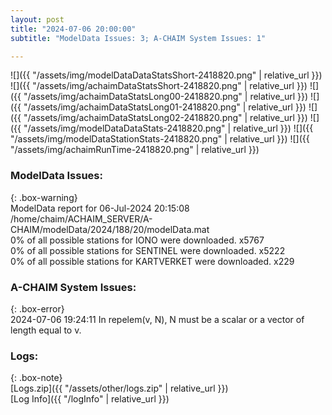 ```yaml
---
layout: post
title: "2024-07-06 20:00:00"
subtitle: "ModelData Issues: 3; A-CHAIM System Issues: 1"

---
```


![]({{ "/assets/img/modelDataDataStatsShort-2418820.png" | relative_url }})
![]({{ "/assets/img/achaimDataStatsShort-2418820.png" | relative_url }})
![]({{ "/assets/img/achaimDataStatsLong00-2418820.png" | relative_url }})
![]({{ "/assets/img/achaimDataStatsLong01-2418820.png" | relative_url }})
![]({{ "/assets/img/achaimDataStatsLong02-2418820.png" | relative_url }})
![]({{ "/assets/img/modelDataDataStats-2418820.png" | relative_url }})
![]({{ "/assets/img/modelDataStationStats-2418820.png" | relative_url }})
![]({{ "/assets/img/achaimRunTime-2418820.png" | relative_url }})


### ModelData Issues:  
  
{: .box-warning}  
 ModelData report for 06-Jul-2024 20:15:08   
 /home/chaim/ACHAIM_SERVER/A-CHAIM/modelData/2024/188/20/modelData.mat   
 0% of all possible stations for IONO were downloaded. x5767   
 0% of all possible stations for SENTINEL were downloaded. x5222   
 0% of all possible stations for KARTVERKET were downloaded. x229   
  
### A-CHAIM System Issues:  
  
{: .box-error}  
2024-07-06 19:24:11 In repelem(v, N), N must be a scalar or a vector of length equal to v.  

### Logs:  
  
{: .box-note}  
[Logs.zip]({{ "/assets/other/logs.zip" | relative_url }})  
[Log Info]({{ "/logInfo" | relative_url }})  

